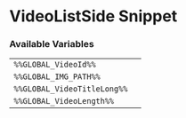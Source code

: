 # VideoListSide Snippet

### Available Variables
|||
|---|---|
| `%%GLOBAL_VideoId%%` |
| `%%GLOBAL_IMG_PATH%%` |
| `%%GLOBAL_VideoTitleLong%%` |
| `%%GLOBAL_VideoLength%%` |
